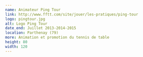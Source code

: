 ```yaml
---
name: Animateur Ping Tour
link: http://www.fftt.com/site/jouer/les-pratiques/ping-tour
logo: pingtour.jpg
alt: Logo Ping Tour
date_end: Juillet 2013-2014-2015 
location: Parthenay (79)
more: Animation et promotion du tennis de table 
height: 80
width: 120
---
```

